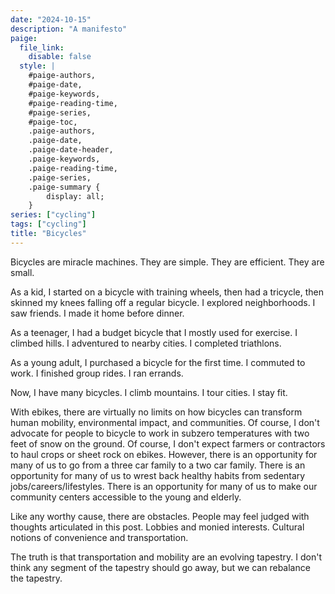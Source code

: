 ```yaml
---
date: "2024-10-15"
description: "A manifesto"
paige:
  file_link:
    disable: false
  style: |
    #paige-authors,
    #paige-date,
    #paige-keywords,
    #paige-reading-time,
    #paige-series,
    #paige-toc,
    .paige-authors,
    .paige-date,
    .paige-date-header,
    .paige-keywords,
    .paige-reading-time,
    .paige-series,
    .paige-summary {
        display: all;
    }
series: ["cycling"]
tags: ["cycling"]
title: "Bicycles"
---
```

Bicycles are miracle machines. They are simple. They are efficient. They are small.  

As a kid, I started on a bicycle with training wheels, then had a tricycle, then skinned my knees falling off a regular bicycle. I explored neighborhoods. I saw friends. I made it home before dinner. 

As a teenager, I had a budget bicycle that I mostly used for exercise. I climbed hills. I adventured to nearby cities. I completed triathlons. 

As a young adult, I purchased a bicycle for the first time. I commuted to work. I finished group rides. I ran errands. 

Now, I have many bicycles. I climb mountains. I tour cities. I stay fit. 

With ebikes, there are virtually no limits on how bicycles can transform human mobility, environmental impact, and communities. Of course, I don't advocate for people to bicycle to work in subzero temperatures with two feet of snow on the ground. Of course, I don't expect farmers or contractors to haul crops or sheet rock on ebikes. However, there is an opportunity for many of us to go from a three car family to a two car family. There is an opportunity for many of us to wrest back healthy habits from sedentary jobs/careers/lifestyles. There is an opportunity for many of us to make our community centers accessible to the young and elderly. 

Like any worthy cause, there are obstacles. People may feel judged with thoughts articulated in this post. Lobbies and monied interests. Cultural notions of convenience and transportation.

The truth is that transportation and mobility are an evolving tapestry. I don't think any segment of the tapestry should go away, but we can rebalance the tapestry. 

